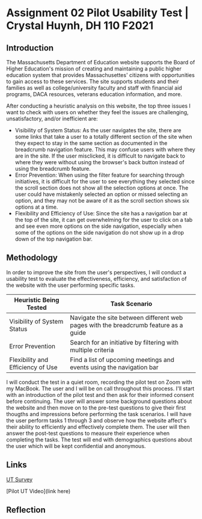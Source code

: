 # Assignment 02 Pilot Usability Test | Crystal Huynh, DH 110 F2021 


## Introduction
The Massachusetts Department of Education website supports the Board of Higher Education's mission of creating and maintaining a public higher education system that provides Massachusettes' citizens with opportunities to gain access to these services. The site supports students and their families as well as college/university faculty and staff with financial aid programs, DACA resources, veterans education information, and more.

After conducting a heuristic analysis on this website, the top three issues I want to check with users on whether they feel the issues are challenging, unsatisfactory, and/or inefficient are:

* Visibility of System Status: As the user navigates the site, there are some links that take a user to a totally different section of the site when they expect to stay in the same section as documented in the breadcrumb navigation feature. This may confuse users with where they are in the site. If the user misclicked, it is difficult to navigate back to where they were without using the browser's back button instead of using the breadcrumb feature.
* Error Prevention: When using the filter feature for searching through initiatives, it is difficult for the user to see everything they selected since the scroll section does not show all the selection options at once. The user could have mistakenly selected an option or missed selecting an option, and they may not be aware of it as the scroll section shows six options at a time. 
* Flexibility and Efficiency of Use: Since the site has a navigation bar at the top of the site, it can get overwhelming for the user to click on a tab and see even more options on the side navigation, especially when some of the options on the side navigation do not show up in a drop down of the top navigation bar.


## Methodology
In order to improve the site from the user's perspectives,  I will conduct a usability test to evaluate the effectiveness, efficiency, and satisfaction of the website with the user performing specific tasks.

Heuristic Being Tested|Task Scenario
|---|---|
|Visibility of System Status|Navigate the site between different web pages with the breadcrumb feature as a guide|
|Error Prevention|Search for an initiative by filtering with multiple criteria|
|Flexibility and Efficiency of Use|Find a list of upcoming meetings and events using the navigation bar|

I will conduct the test in a quiet room, recording the pilot test on Zoom with my MacBook. The user and I will be on call throughout this process. I'll start with an introduction of the pilot test and then ask for their informed consent before continuing. The user will answer some background questions about the website and then move on to the pre-test questions to give their first thougths and impressions before performing the task scenarios. I will have the user perform tasks 1 through 3 and observe how the website affect's their ability to efficiently and effectively complete them. The user will then answer the post-test questions to measure their experience when completing the tasks. The test will end with demographics questions about the user which will be kept confidential and anonymous.


## Links
[UT Survey](https://forms.gle/dxLGRDRDNavC6SUBA)

[Pilot UT Video](link here)


## Reflection



